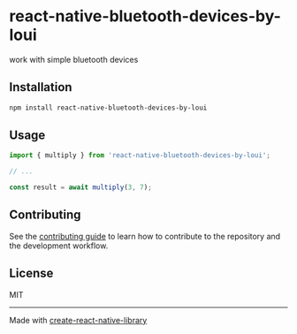 # react-native-bluetooth-devices-by-loui

work with simple bluetooth devices

## Installation

```sh
npm install react-native-bluetooth-devices-by-loui
```

## Usage

```js
import { multiply } from 'react-native-bluetooth-devices-by-loui';

// ...

const result = await multiply(3, 7);
```

## Contributing

See the [contributing guide](CONTRIBUTING.md) to learn how to contribute to the repository and the development workflow.

## License

MIT

---

Made with [create-react-native-library](https://github.com/callstack/react-native-builder-bob)
